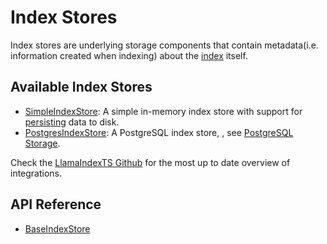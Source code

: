 # Index Stores

Index stores are underlying storage components that contain metadata(i.e. information created when indexing) about the [index](../../data_index.md) itself.

## Available Index Stores

- [SimpleIndexStore](../../../api/classes/SimpleIndexStore.md): A simple in-memory index store with support for [persisting](../index.md#local-storage) data to disk.
- [PostgresIndexStore](../../../api/classes/PostgresIndexStore.md): A PostgreSQL index store, , see [PostgreSQL Storage](../index.md#postgresql-storage).

Check the [LlamaIndexTS Github](https://github.com/run-llama/LlamaIndexTS) for the most up to date overview of integrations.

## API Reference

- [BaseIndexStore](../../../api/classes/BaseIndexStore.md)
